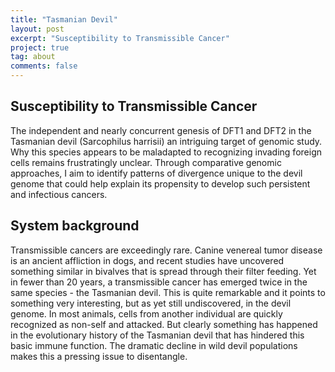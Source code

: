 ```yaml
---
title: "Tasmanian Devil"
layout: post
excerpt: "Susceptibility to Transmissible Cancer"
project: true
tag: about
comments: false
---
```



## Susceptibility to Transmissible Cancer
The independent 
and nearly concurrent genesis of DFT1 and DFT2 in the Tasmanian devil (Sarcophilus harrisii) 
an intriguing target of genomic study. Why this species appears to be maladapted to 
recognizing invading foreign cells remains frustratingly unclear. 
Through comparative genomic approaches, I aim to identify patterns of divergence unique 
to the devil genome that could help explain its propensity to develop such persistent and infectious cancers.

## System background
Transmissible cancers are exceedingly rare. Canine venereal tumor disease is an ancient affliction in dogs, 
and recent studies have uncovered something similar in bivalves that is spread through their filter feeding. 
Yet in fewer than 20 years, a transmissible cancer has emerged twice in the same species - the Tasmanian devil. 
This is quite remarkable and it points to something very interesting, but as yet still undiscovered, in the devil genome. 
In most animals, cells from another individual are quickly recognized as non-self and attacked. 
But clearly something has happened in the evolutionary history of the Tasmanian devil that has hindered this basic immune function. 
The dramatic decline in wild devil populations makes this a pressing issue to disentangle.
